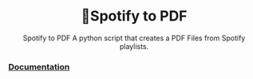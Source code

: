 <div align=center>
  <h1>🎉Spotify to PDF</h1>Spotify to PDF
  A python script that creates a PDF Files from Spotify playlists.
</div>

### [Documentation](https://github.com/baltermia/spotify-to-pdf/tree/main/docs)
